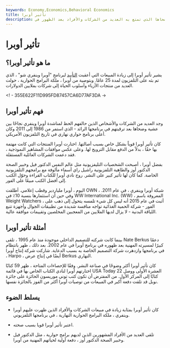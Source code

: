 ```yaml
---
keywords: Economy,Economics,Behavioral Economics
title: تأثير أوبرا
description: يشير تأثير أوبرا إلى النجاح بين عشية وضحاها الذي تمتع به العديد من الشركات والأفراد بعد الظهور في &amp; quot؛ The Oprah Winfrey Show. &amp; quot؛
---
```


# تأثير أوبرا
## ما هو تأثير أوبرا؟

يشير تأثير أوبرا إلى زيادة المبيعات التي أعقبت [التأييد](/endorsement) لبرنامج "أوبرا وينفري شو" ، الذي تم بثه على التلفزيون لمدة 25 عامًا. وبتوصية من أوبرا ، ملكة البرامج الحوارية ، حولت العديد من منتجات الأزياء وأسلوب الحياة إلى شركات بملايين الدولارات.

<! - 355E622F11D995FD87457CA6D77AF3DA ->

## فهم تأثير أوبرا

وجد العديد من الشركات والأشخاص الذين حالفهم الحظ لمناشدة أوبرا وينفري نجاحًا بين عشية وضحاها بعد ترقيتهم في برنامجها الرائد - الذي استمر من 1986 إلى 2011 وكان أعلى برنامج حواري نهاري في تاريخ التلفزيون الأمريكي.

كان تأثير أوبرا قوياً بشكل خاص بسبب أصالتها. اختارت أوبرا المنتجات التي كانت مهتمة بها حقًا ، بدلاً من الدفع مقابل الترويج لها. وعلى عكس موافقات المشاهير النموذجية ، فقد دعمت الشركات العائلية المستقلة.

بفضل أوبرا ، أصبحت الشخصيات التليفزيونية مثل عالم النفس الدكتور فيل وخبير الصحة الدكتور أوز والطاهية التلفزيونية راشيل راي أسماء مألوفة مع برامجهم التلفزيونية الخاصة. كما كان لها تأثير كبير على النشر. روج نادي أوبرا للكتاب القراءة وحوّل الكتب إلى أفضل الكتب مبيعًا على الفور.

اليوم ، أوبرا ملياردير وقطب إعلامي. أطلقت OWN ، شبكة أوبرا وينفري ، في عام 2011. وفي حين أن استثمارها بنسبة 10٪ في WW International Inc. (WW) ، المعروفة باسم Weight Watchers ، أثبت في عام 2015 أنه ليس كل شيء تلمسه يتحول إلى ذهب على الفور - شركة الحمية الغذائية تواجه منافسة شديدة من تطبيقات الجوال وأجهزة تتبع اللياقة البدنية - لا يزال لديها الملايين من المعجبين المخلصين وتقييمات موافقة عالية.

## أمثلة تأثير أوبرا

بينما كانت شركته للتصميم الداخلي موجودة منذ عام 1995 ، تلقى Nate Berkus دعمًا كبيرًا لمسيرته المهنية بعد ظهوره في برنامج أوبرا في عام 2002. بعد ذلك ، ظهر بانتظام في برنامجها وازدهرت شركة التصميم الخاصة به بسبب الدعاية. شاركت شركة إنتاج أوبرا ، Harpo ، أيضًا في إنتاج عرض Berkus النهاري.

كان تأثير أوبرا أكثر وضوحًا في صناعة النشر. وفقًا للإحصاءات المتاحة ، ظهر 59 كتابًا اختارتهم أوبرا لنادي الكتاب الخاص بها في قائمة USA Today العشرة الأولى ووصل 22 كتابًا إلى المركز الأول. من المفترض أن تكون كتب توني موريسون الحائزة على جائزة نوبل قد تلقت دفعة أكبر في المبيعات من توصيات أوبرا أكثر من الفوز بالجائزة نفسها.

## يسلط الضوء

- كان تأثير أوبرا بمثابة زيادة في مبيعات الشركات والأفراد الذين ظهرت عليهم أوبرا وينفري ، ملكة البرامج الحوارية النهارية ، في برنامجها التلفزيوني.

- اعتبر تأثير أوبرا قويا بسبب صحته.

- تلقى العديد من الأفراد المشهورين الذين لديهم برامج حوارية ، مثل الدكتور فيل وخبير الصحة الدكتور أوز ، دفعة أولية لحياتهم المهنية من أوبرا.

